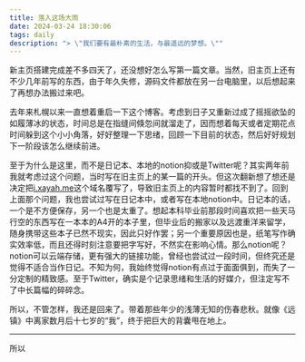```yaml
---
title: 落入这场大雨
date: 2024-03-24 18:30:06
tags: daily
description: "> \"我们要有最朴素的生活，与最遥远的梦想。\""
---
```


新主页搭建完成差不多四天了，还没想好怎么写第一篇文章。当然，旧主页上还有不少几年前写的东西，由于年久失修，源码文件都放在另一台电脑里，以后想起来了再想办法搬过来吧。



去年来札幌以来一直想着重启一下这个博客。考虑到日子又重新过成了摇摇欲坠的如履薄冰的状态，时间总是在指缝间倏忽间就溜走了，因而想着每天或者定期花点时间躲到这个小小角落，好好整理一下思绪，回顾一下目前的状态，然后好好规划下一阶段该怎么继续前进。



至于为什么是这里，而不是日记本、本地的notion抑或是Twitter呢？其实两年前我就考虑过这个问题，当时写在旧主页上的某一篇的开头。但这次翻新想了想还是决定把[i.xayah.me](i.xayah.me)这个域名覆写了，导致旧主页上的内容暂时都找不到了。回到上面那个问题，我也尝试过写在日记本中，或者写在本地notion中。日记本的话，一个是不方便保存，另一个也是太重了。想起本科毕业前那段时间喜欢把一些天马行空的东西写在一本本的A4开的本子里，但毕业后的搬家以及远渡重洋来留学，随身携带这些本子已然不现实，因此只好作罢；另一个重要原因也是，纸笔写作确实效率低，而且还得时刻注意要把字写好，不然实在影响心情。那么notion呢？notion可以云端存储，更有强大的链接功能，曾经也尝试过一段时间，但终究还是觉得不适合当作日记。不知为何，我始终觉得notion有点过于面面俱到，而失了一分定制的精致感。至于Twitter，确实是个记录思绪和生活的好媒介，但注定写不了中长篇幅的碎碎念。



所以，不管怎样，我还是回来了。带着那些年少的浅薄无知的伤春悲秋。就像《远镇》中离家数月后十七岁的“我”，终于把巨大的背囊甩在地上。



---



所以
